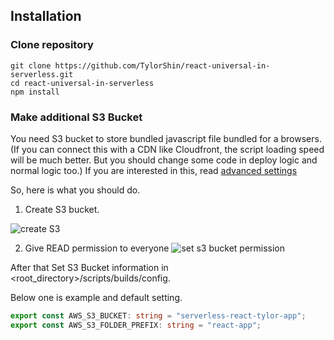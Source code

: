 ## Installation

### Clone repository
```
git clone https://github.com/TylorShin/react-universal-in-serverless.git
cd react-universal-in-serverless
npm install
```

### Make additional S3 Bucket
You need S3 bucket to store bundled javascript file bundled for a browsers.
(If you can connect this with a CDN like Cloudfront, the script loading speed will be much better. But you should change some code in deploy logic and normal logic too.)
If you are interested in this, read [advanced settings](/docs/advancedsettings)


So, here is what you should do.  
1. Create S3 bucket.

![create S3](https://s3.amazonaws.com/serverless-react-tylor-app-assets/Screenshot+from+2017-03-15+20-04-18.png)

2. Give READ permission to everyone
![set s3 bucket permission](https://s3.amazonaws.com/serverless-react-tylor-app-assets/Screenshot+from+2017-03-15+20-06-49.png)

After that Set S3 Bucket information in <root_directory>/scripts/builds/config.

Below one is example and default setting.
```typescript
export const AWS_S3_BUCKET: string = "serverless-react-tylor-app";
export const AWS_S3_FOLDER_PREFIX: string = "react-app";
```

